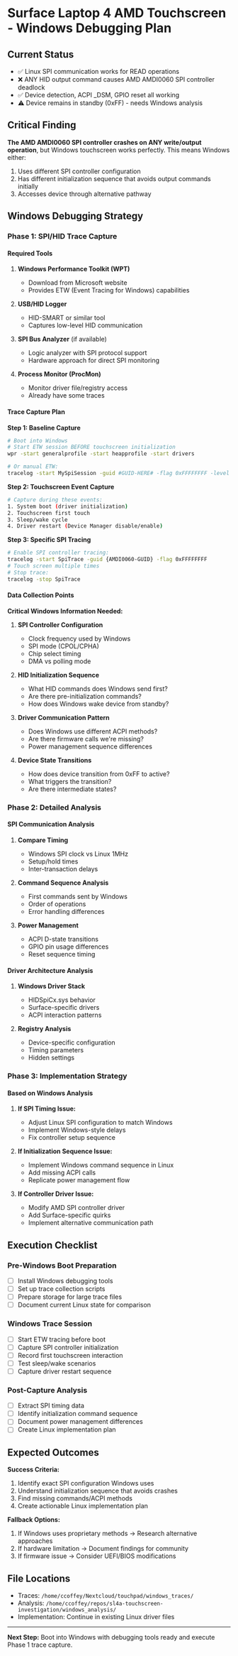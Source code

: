 # Surface Laptop 4 AMD Touchscreen - Windows Debugging Plan

## Current Status
- ✅ Linux SPI communication works for READ operations
- ❌ ANY HID output command causes AMD AMDI0060 SPI controller deadlock
- ✅ Device detection, ACPI _DSM, GPIO reset all working
- ⚠️ Device remains in standby (0xFF) - needs Windows analysis

## Critical Finding
**The AMD AMDI0060 SPI controller crashes on ANY write/output operation**, but Windows touchscreen works perfectly. This means Windows either:
1. Uses different SPI controller configuration
2. Has different initialization sequence that avoids output commands initially
3. Accesses device through alternative pathway

## Windows Debugging Strategy

### Phase 1: SPI/HID Trace Capture

#### Required Tools
1. **Windows Performance Toolkit (WPT)**
   - Download from Microsoft website
   - Provides ETW (Event Tracing for Windows) capabilities

2. **USB/HID Logger**
   - HID-SMART or similar tool
   - Captures low-level HID communication

3. **SPI Bus Analyzer** (if available)
   - Logic analyzer with SPI protocol support
   - Hardware approach for direct SPI monitoring

4. **Process Monitor (ProcMon)**
   - Monitor driver file/registry access
   - Already have some traces

#### Trace Capture Plan

**Step 1: Baseline Capture**
```bash
# Boot into Windows
# Start ETW session BEFORE touchscreen initialization
wpr -start generalprofile -start heapprofile -start drivers

# Or manual ETW:
tracelog -start MySpiSession -guid #GUID-HERE# -flag 0xFFFFFFFF -level 5
```

**Step 2: Touchscreen Event Capture**
```bash
# Capture during these events:
1. System boot (driver initialization)
2. Touchscreen first touch
3. Sleep/wake cycle
4. Driver restart (Device Manager disable/enable)
```

**Step 3: Specific SPI Tracing**
```bash
# Enable SPI controller tracing:
tracelog -start SpiTrace -guid {AMDI0060-GUID} -flag 0xFFFFFFFF
# Touch screen multiple times
# Stop trace:
tracelog -stop SpiTrace
```

#### Data Collection Points

**Critical Windows Information Needed:**
1. **SPI Controller Configuration**
   - Clock frequency used by Windows
   - SPI mode (CPOL/CPHA)
   - Chip select timing
   - DMA vs polling mode

2. **HID Initialization Sequence**
   - What HID commands does Windows send first?
   - Are there pre-initialization commands?
   - How does Windows wake device from standby?

3. **Driver Communication Pattern**
   - Does Windows use different ACPI methods?
   - Are there firmware calls we're missing?
   - Power management sequence differences

4. **Device State Transitions**
   - How does device transition from 0xFF to active?
   - What triggers the transition?
   - Are there intermediate states?

### Phase 2: Detailed Analysis

#### SPI Communication Analysis
1. **Compare Timing**
   - Windows SPI clock vs Linux 1MHz
   - Setup/hold times
   - Inter-transaction delays

2. **Command Sequence Analysis**
   - First commands sent by Windows
   - Order of operations
   - Error handling differences

3. **Power Management**
   - ACPI D-state transitions
   - GPIO pin usage differences
   - Reset sequence timing

#### Driver Architecture Analysis
1. **Windows Driver Stack**
   - HIDSpiCx.sys behavior
   - Surface-specific drivers
   - ACPI interaction patterns

2. **Registry Analysis**
   - Device-specific configuration
   - Timing parameters
   - Hidden settings

### Phase 3: Implementation Strategy

#### Based on Windows Analysis
1. **If SPI Timing Issue:**
   - Adjust Linux SPI configuration to match Windows
   - Implement Windows-style delays
   - Fix controller setup sequence

2. **If Initialization Sequence Issue:**
   - Implement Windows command sequence in Linux
   - Add missing ACPI calls
   - Replicate power management flow

3. **If Controller Driver Issue:**
   - Modify AMD SPI controller driver
   - Add Surface-specific quirks
   - Implement alternative communication path

## Execution Checklist

### Pre-Windows Boot Preparation
- [ ] Install Windows debugging tools
- [ ] Set up trace collection scripts
- [ ] Prepare storage for large trace files
- [ ] Document current Linux state for comparison

### Windows Trace Session
- [ ] Start ETW tracing before boot
- [ ] Capture SPI controller initialization
- [ ] Record first touchscreen interaction
- [ ] Test sleep/wake scenarios
- [ ] Capture driver restart sequence

### Post-Capture Analysis
- [ ] Extract SPI timing data
- [ ] Identify initialization command sequence
- [ ] Document power management differences
- [ ] Create Linux implementation plan

## Expected Outcomes

**Success Criteria:**
1. Identify exact SPI configuration Windows uses
2. Understand initialization sequence that avoids crashes
3. Find missing commands/ACPI methods
4. Create actionable Linux implementation plan

**Fallback Options:**
1. If Windows uses proprietary methods → Research alternative approaches
2. If hardware limitation → Document findings for community
3. If firmware issue → Consider UEFI/BIOS modifications

## File Locations
- Traces: `/home/ccoffey/Nextcloud/touchpad/windows_traces/`
- Analysis: `/home/ccoffey/repos/sl4a-touchscreen-investigation/windows_analysis/`
- Implementation: Continue in existing Linux driver files

---

**Next Step:** Boot into Windows with debugging tools ready and execute Phase 1 trace capture.
